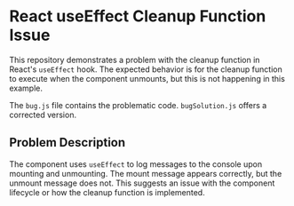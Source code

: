 # React useEffect Cleanup Function Issue

This repository demonstrates a problem with the cleanup function in React's `useEffect` hook.  The expected behavior is for the cleanup function to execute when the component unmounts, but this is not happening in this example.

The `bug.js` file contains the problematic code.  `bugSolution.js` offers a corrected version.

## Problem Description

The component uses `useEffect` to log messages to the console upon mounting and unmounting.  The mount message appears correctly, but the unmount message does not. This suggests an issue with the component lifecycle or how the cleanup function is implemented.